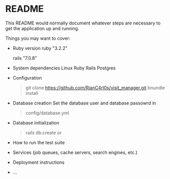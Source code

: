 # README

This README would normally document whatever steps are necessary to get the
application up and running.

Things you may want to cover:

* Ruby version
    ruby "3.2.2"

    rails  "7.0.8"

* System dependencies
    Linux
    Ruby
    Rails
    Postgres
    
* Configuration
    > git clone https://github.com/RianC4rl0s/visit_manager.git
    > bnundle install 
* Database creation
    Set the database user and database passowrd in 
    > config/database.yml

    
* Database initialization
    > rails db:create or 

* How to run the test suite

* Services (job queues, cache servers, search engines, etc.)

* Deployment instructions

* ...
